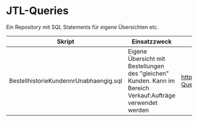 # JTL-Queries
Ein Repository mit SQL Statements für eigene Übersichten etc.

| Skript                                 | Einsatzzweck                                                                                               | Adresse                                                                                       |
|----------------------------------------|------------------------------------------------------------------------------------------------------------|-----------------------------------------------------------------------------------------------| 
| BestellhistorieKundennrUnabhaengig.sql | Eigene Übersicht mit Bestellungen des "gleichen" Kunden. Kann im Bereich Verkauf:Aufträge verwendet werden | https://github.com/Bongotainment/JTL-Queries/blob/main/BestellhistorieKundennrUnabhaengig.sql | 
